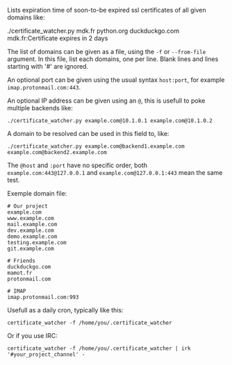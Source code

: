 Lists expiration time of soon-to-be expired ssl certificates of all
given domains like:

   ./certificate_watcher.py mdk.fr python.org duckduckgo.com
   mdk.fr:Certificate expires in 2 days

The list of domains can be given as a file, using the `-f` or
`--from-file` argument. In this file, list each domains, one per
line. Blank lines and lines starting with '#' are ignored.

An optional port can be given using the usual syntax `host:port`, for
example `imap.protonmail.com:443`.

An optional IP address can be given using an `@`, this is usefull to
poke multiple backends like:

```
./certificate_watcher.py example.com@10.1.0.1 example.com@10.1.0.2
```

A domain to be resolved can be used in this field to, like:

```
./certificate_watcher.py example.com@backend1.example.com example.com@backend2.example.com
```


The `@host` and `:port` have no specific order, both
`example.com:443@127.0.0.1` and `example.com@127.0.0.1:443` mean the
same test.

Exemple domain file:

```
# Our project
example.com
www.example.com
mail.example.com
dev.example.com
demo.example.com
testing.example.com
git.example.com

# Friends
duckduckgo.com
mamot.fr
protonmail.com

# IMAP
imap.protonmail.com:993
```

Usefull as a daily cron, typically like this:

```
certificate_watcher -f /home/you/.certificate_watcher
```

Or if you use IRC:

```
certificate_watcher -f /home/you/.certificate_watcher | irk '#your_project_channel' -
```
